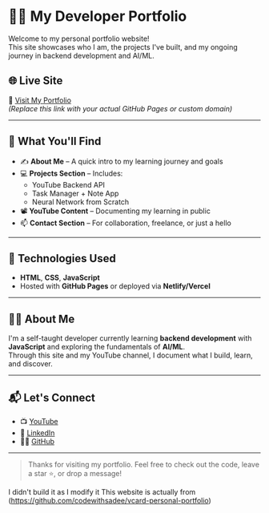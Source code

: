 

# 🧑‍💻 My Developer Portfolio

Welcome to my personal portfolio website!  
This site showcases who I am, the projects I've built, and my ongoing journey in backend development and AI/ML.

## 🌐 Live Site

🔗 [Visit My Portfolio](https://your-username.github.io/)  
*(Replace this link with your actual GitHub Pages or custom domain)*

---

## 📂 What You'll Find

- ✍️ **About Me** – A quick intro to my learning journey and goals
- 💻 **Projects Section** – Includes:
  - YouTube Backend API
  - Task Manager + Note App
  - Neural Network from Scratch
- 📽️ **YouTube Content** – Documenting my learning in public
- 📫 **Contact Section** – For collaboration, freelance, or just a hello

---

## 🔧 Technologies Used

- **HTML**, **CSS**, **JavaScript**
- Hosted with **GitHub Pages** or deployed via **Netlify/Vercel**

---

## 🙋‍♂️ About Me

I'm a self-taught developer currently learning **backend development** with **JavaScript** and exploring the fundamentals of **AI/ML**.  
Through this site and my YouTube channel, I document what I build, learn, and discover.

---

## 📬 Let's Connect

- 📺 [YouTube](https://www.youtube.com/@morscode7)
- 💼 [LinkedIn](https://www.linkedin.com/in/anup-pradhan77)
- 🧑‍💻 [GitHub](https://github.com/M0rs-Ruki)

---

> Thanks for visiting my portfolio. Feel free to check out the code, leave a star ⭐, or drop a message!



I didn't build it as I modify it  This website is actually from (https://github.com/codewithsadee/vcard-personal-portfolio)